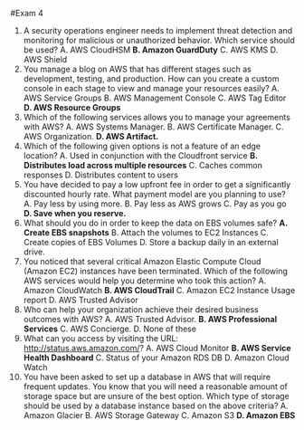 #Exam 4

1. A security operations engineer needs to implement threat detection and monitoring for malicious or unauthorized behavior. Which service should be used?
  A. AWS CloudHSM
  **B. Amazon GuardDuty**
  C. AWS KMS
  D. AWS Shield
2. You manage a blog on AWS that has different stages such as development, testing, and production.
How can you create a custom console in each stage to view and manage your resources easily?
  A. AWS Service Groups
  B. AWS Management Console
  C. AWS Tag Editor
  **D. AWS Resource Groups**
3. Which of the following services allows you to manage your agreements with AWS?
  A. AWS Systems Manager.
  B. AWS Certificate Manager.
  C. AWS Organization.
  **D. AWS Artifact.**
4. Which of the following given options is not a feature of an edge location?
  A. Used in conjunction with the Cloudfront service
  **B. Distributes load across multiple resources**
  C. Caches common responses
  D. Distributes content to users
5. You have decided to pay a low upfront fee in order to get a significantly discounted hourly rate.
What payment model are you planning to use?
  A. Pay less by using more.
  B. Pay less as AWS grows
  C. Pay as you go
  **D. Save when you reserve.**
6. What should you do in order to keep the data on EBS volumes safe?
  **A. Create EBS snapshots**
  B. Attach the volumes to EC2 Instances
  C. Create copies of EBS Volumes
  D. Store a backup daily in an external drive.
7. You noticed that several critical Amazon Elastic Compute Cloud (Amazon EC2) instances have been terminated.
Which of the following AWS services would help you determine who took this action?
  A. Amazon CloudWatch
  **B. AWS CloudTrail**
  C. Amazon EC2 Instance Usage report
  D. AWS Trusted Advisor
8. Who can help your organization achieve their desired business outcomes with AWS?
  A. AWS Trusted Advisor.
  **B. AWS Professional Services**
  C. AWS Concierge.
  D. None of these
9. What can you access by visiting the URL: http://status.aws.amazon.com/?
  A. AWS Cloud Monitor
  **B. AWS Service Health Dashboard**
  C. Status of your Amazon RDS DB
  D. Amazon Cloud Watch
10. You have been asked to set up a database in AWS that will require frequent updates.
You know that you will need a reasonable amount of storage space but are unsure of the best option.
Which type of storage should be used by a database instance based on the above criteria?
  A. Amazon Glacier
  B. AWS Storage Gateway
  C. Amazon S3
  **D. Amazon EBS**